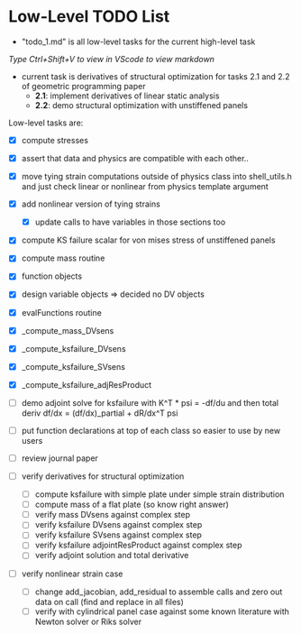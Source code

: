 # Low-Level TODO List
* "todo_1.md" is all low-level tasks for the current high-level task

*Type Ctrl+Shift+V to view in VScode to view markdown*

* current task is derivatives of structural optimization for tasks 2.1 and 2.2 of geometric programming paper
    * **2.1**: implement derivatives of linear static analysis
    * **2.2**: demo structural optimization with unstiffened panels

Low-level tasks are:
- [x] compute stresses
- [x] assert that data and physics are compatible with each other..
- [x] move tying strain computations outside of physics class into shell_utils.h and just check linear or nonlinear from physics template argument
- [x] add nonlinear version of tying strains
    - [x] update calls to have variables in those sections too
- [x] compute KS failure scalar for von mises stress of unstiffened panels
- [x] compute mass routine
- [x] function objects
- [x] design variable objects => decided no DV objects
- [x] evalFunctions routine
- [x] _compute_mass_DVsens
- [x] _compute_ksfailure_DVsens
- [x] _compute_ksfailure_SVsens
- [x] _compute_ksfailure_adjResProduct
- [ ] demo adjoint solve for ksfailure with K^T * psi = -df/du and then total deriv df/dx = (df/dx)_partial + dR/dx^T psi

- [ ] put function declarations at top of each class so easier to use by new users
- [ ] review journal paper

- [ ] verify derivatives for structural optimization
    - [ ] compute ksfailure with simple plate under simple strain distribution
    - [ ] compute mass of a flat plate (so know right answer)
    - [ ] verify mass DVsens against complex step
    - [ ] verify ksfailure DVsens against complex step
    - [ ] verify ksfailure SVsens against complex step
    - [ ] verify ksfailure adjointResProduct against complex step
    - [ ] verify adjoint solution and total derivative

- [ ] verify nonlinear strain case
    - [ ] change add_jacobian, add_residual to assemble calls and zero out data on call (find and replace in all files)
    - [ ] verify with cylindrical panel case against some known literature with Newton solver or Riks solver
